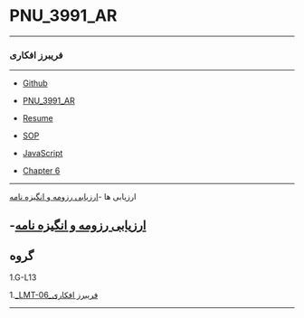 # PNU_3991_AR

----------

###  فریبرز افکاری

----------

- [Github](https://github.com/Fariborz-Afkari)

- [PNU_3991_AR](https://github.com/Fariborz-Afkari/PNU_3991_AR)

- [Resume](https://fariborz-afkari.github.io/Resume/)

- [SOP](https://fariborz-afkari.github.io/SOP/)

- [JavaScript](https://github.com/Fariborz-Afkari/Degrees/blob/main/certificate.pdf)

- [Chapter 6](https://github.com/Fariborz-Afkari/PNU_3991_AR/blob/main/all2.mp3) 
--------------
ارزیابی ها
-[ارزیابی رزومه و انگیزه نامه](https://github.com/Fariborz-Afkari/PNU_3991_AR/blob/main/XX_CV_CheckList_AR_3991.docx)

-[ارزیابی رزومه و انگیزه نامه](https://github.com/Fariborz-Afkari/PNU_3991_AR/blob/main/XX_GeneralSection_CheckList_AR_3991.docx)
-------------------

## گروه

1.G-L13

1.[_LMT-06_فریبرز افکاری](https://github.com/AliRazavi-edu/PNU_3991/tree/master/_BSc/Theory-of-Languages-and-Machines/_1115157_02/06_%D9%81%D8%B1%D9%8A%D8%A8%D8%B1%D8%B2%20%D8%A7%D9%81%D9%83%D8%A7%D8%B1%D9%8A) 

-------------------
